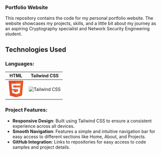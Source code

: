 
### Portfolio Website

This repository contains the code for my personal portfolio website. The website showcases my projects, skills, and a little bit about my journey as an aspiring Cryptography specialist and Network Security Engineering student.

## Technologies Used

### Languages:
| HTML | Tailwind CSS |
|----------|----------|
|  <img src="https://github.com/devicons/devicon/blob/master/icons/html5/html5-original.svg" title="HTML" alt="HTML" width="55" height="55"/> |  <img src="hhttps://upload.wikimedia.org/wikipedia/commons/d/d5/Tailwind_CSS_Logo.svg" title="Tailwind CSS" alt="Tailwind CSS" width="55" height="55"/> |

### Project Features:
- **Responsive Design**: Built using Tailwind CSS to ensure a consistent experience across all devices.
- **Smooth Navigation**: Features a simple and intuitive navigation bar for easy access to different sections like Home, About, and Projects.
- **GitHub Integration**: Links to repositories for easy access to code samples and project details.
